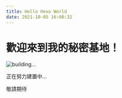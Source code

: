 ```yaml
---
title: Hello Hexo World
date: 2021-10-05 16:00:32
---
```

歡迎來到我的秘密基地！
===

![building...](https://i.imgur.com/HbkFUz3.gif)

正在努力建置中...


敬請期待